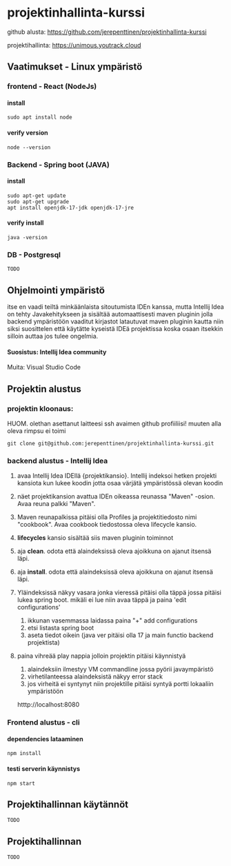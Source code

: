 # projektinhallinta-kurssi

github alusta:
https://github.com/jerepenttinen/projektinhallinta-kurssi

projektihallinta:
https://unimous.youtrack.cloud


## Vaatimukset - Linux ympäristö

### frontend - React (NodeJs)
#### install
    sudo apt install node
#### verify version
    node --version


### Backend - Spring boot (JAVA)

#### install
    sudo apt-get update
    sudo apt-get upgrade
    apt install openjdk-17-jdk openjdk-17-jre

#### verify install

    java -version

### DB - Postgresql
    TODO

## Ohjelmointi ympäristö
itse en vaadi teiltä minkäänlaista sitoutumista IDEn kanssa, mutta Intellij Idea on tehty Javakehitykseen ja sisältää automaattisesti maven pluginin jolla backend ympäristöön vaaditut kirjastot latautuvat maven pluginin kautta niin siksi suosittelen että käytätte kyseistä IDEä projektissa koska osaan itsekkin silloin auttaa jos tulee ongelmia.

#### Suosistus: Intellij Idea community
 Muita: Visual Studio Code

## Projektin alustus

### projektin kloonaus:
HUOM. olethan asettanut laitteesi ssh avaimen github profiiliisi! muuten alla oleva rimpsu ei toimi

    git clone git@github.com:jerepenttinen/projektinhallinta-kurssi.git
### backend alustus - Intellij Idea
1. avaa Intellij Idea IDEllä {projektikansio}. Intellij indeksoi hetken projekti kansiota kun lukee koodin jotta osaa värjätä ympäristössä olevan koodin
2. näet projektikansion avattua IDEn oikeassa reunassa "Maven" -osion. Avaa reuna palkki "Maven".
3. Maven reunapalkissa pitäisi olla Profiles ja projektitiedosto nimi "cookbook". Avaa cookbook tiedostossa oleva lifecycle kansio.
4. **lifecycles** kansio sisältää siis maven pluginin toiminnot
5. aja **clean**. odota että alaindeksissä oleva ajoikkuna on ajanut itsensä läpi.
6. aja **install**. odota että alaindeksissä oleva ajoikkuna on ajanut itsensä läpi.
7. Yläindeksissä näkyy vasara jonka vieressä pitäisi olla täppä jossa pitäisi lukea spring boot. mikäli ei lue niin avaa täppä ja paina 'edit configurations'
   1. ikkunan vasemmassa laidassa paina "+" add configurations
   2. etsi listasta spring boot
   3. aseta tiedot oikein (java ver pitäisi olla 17 ja main functio backend projektista)
8. paina vihreää play nappia jolloin projektin pitäisi käynnistyä
   1. alaindeksiin ilmestyy VM commandline jossa pyörii javaympäristö
   2. virhetilanteessa alaindeksistä näkyy error stack
   3. jos virheitä ei syntynyt niin projektille pitäisi syntyä portti lokaaliin ympäristöön


    htttp://localhost:8080
### Frontend alustus - cli
#### dependencies lataaminen
    npm install

#### testi serverin käynnistys
    npm start

## Projektihallinnan käytännöt
    TODO

## Projektihallinnan 
    TODO